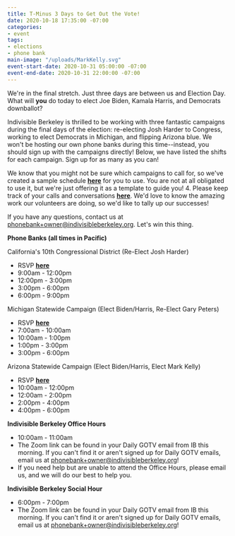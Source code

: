```yaml
---
title: T-Minus 3 Days to Get Out the Vote!
date: 2020-10-18 17:35:00 -07:00
categories:
- event
tags:
- elections
- phone bank
main-image: "/uploads/MarkKelly.svg"
event-start-date: 2020-10-31 05:00:00 -07:00
event-end-date: 2020-10-31 22:00:00 -07:00
---
```


We're in the final stretch. Just three days are between us and Election Day. What will **you** do today to elect Joe Biden, Kamala Harris, and Democrats downballot?

Indivisible Berkeley is thrilled to be working with three fantastic campaigns during the final days of the election: re-electing Josh Harder to Congress, working to elect Democrats in Michigan, and flipping Arizona blue. We won't be hosting our own phone banks during this time--instead, you should sign up with the campaigns directly! Below, we have listed the shifts for each campaign. Sign up for as many as you can!

We know that you might not be sure which campaigns to call for, so we've created a sample schedule [**here**](https://docs.google.com/document/d/1wvNNIJYZ9EQVh3nw6ALxjls-0jvzGCmAb45IJqdi3tQ/edit) for you to use. You are not at all obligated to use it, but we're just offering it as a template to guide you!
4. Please keep track of your calls and conversations [**here**](https://docs.google.com/forms/d/e/1FAIpQLSciXaJbyMpPyk1Vc50wSdJlR0YiCBxo8zmrSXgzPqPeI-DwoQ/viewform). We'd love to know the amazing work our volunteers are doing, so we'd like to tally up our successes!

If you have any questions, contact us at phonebank+owner@indivisibleberkeley.org. Let's win this thing.

**Phone Banks (all times in Pacific)**

California's 10th Congressional District (Re-Elect Josh Harder)
* RSVP [**here**](https://www.mobilize.us/harderforcongress/event/326786/)
* 9:00am - 12:00pm
* 12:00pm - 3:00pm
* 3:00pm - 6:00pm
* 6:00pm - 9:00pm

Michigan Statewide Campaign (Elect Biden/Harris, Re-Elect Gary Peters)
* RSVP [**here**](https://www.mobilize.us/onecampaignformichigan/event/331854/)
* 7:00am - 10:00am
* 10:00am - 1:00pm
* 1:00pm - 3:00pm
* 3:00pm - 6:00pm

Arizona Statewide Campaign (Elect Biden/Harris, Elect Mark Kelly)
* RSVP [**here**](https://www.mobilize.us/missionforaz/event/320964/)
* 10:00am - 12:00pm
* 12:00am - 2:00pm
* 2:00pm - 4:00pm
* 4:00pm - 6:00pm

**Indivisible Berkeley Office Hours**
* 10:00am - 11:00am
* The Zoom link can be found in your Daily GOTV email from IB this morning. If you can't find it or aren't signed up for Daily GOTV emails, email us at phonebank+owner@indivisibleberkeley.org!
* If you need help but are unable to attend the Office Hours, please email us, and we will do our best to help you.

**Indivisible Berkeley Social Hour**
* 6:00pm - 7:00pm
* The Zoom link can be found in your Daily GOTV email from IB this morning. If you can't find it or aren't signed up for Daily GOTV emails, email us at phonebank+owner@indivisibleberkeley.org!
